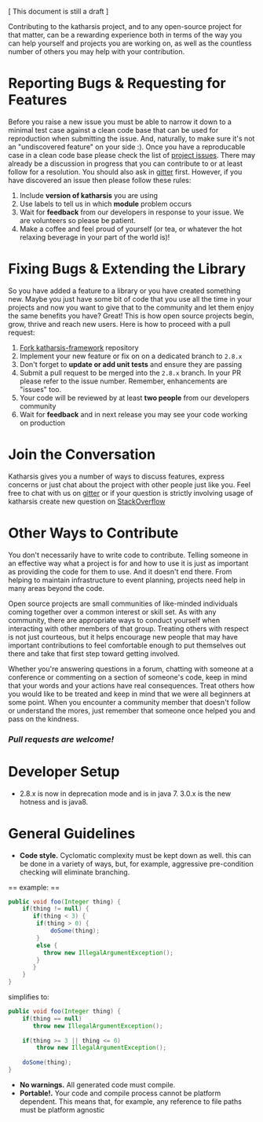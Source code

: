 [ This document is still a draft ]

Contributing to the katharsis project, and to any open-source project for that matter, can be a rewarding experience both in terms of the way you can help yourself and projects you are working on, as well as the countless number of others you may help with your contribution. 

Reporting Bugs & Requesting for Features  
=========================

Before you raise a new issue you must be able to narrow it  down to a minimal test case against a clean code base that can be used for reproduction when submitting the issue. And, naturally, to make sure it's not an "undiscovered feature" on your side :). Once you have a reproducable case in a clean code base please check the list of [project issues](https://github.com/katharsis-project/katharsis-framework/issues). There may already be a discussion in progress that you can contribute to or at least follow for a resolution. You should also ask in [gitter](https://gitter.im/katharsis-project) first. However, if you have discovered an issue then please follow these rules:  

1. Include **version of katharsis** you are using
2. Use labels to tell us in which **module** problem occurs
3. Wait for **feedback** from our developers in response to your issue. We are volunteers so please be patient.
4. Make a coffee and feel proud of yourself (or tea, or whatever the hot relaxing beverage in your part of the world is)!

Fixing Bugs & Extending the Library
===========================

So you have added a feature to a library or you have created something new. Maybe you just have some bit of code that you use all the time in your projects and now you want to give that to the community and let them enjoy the same benefits you have? Great! This is how open source projects begin, grow, thrive and reach new users. Here is how to proceed with a pull request:

1. [Fork katharsis-framework](https://github.com/katharsis-project/katharsis-framework#fork-destination-box) repository
2. Implement your new feature or fix on on a dedicated branch to `2.8.x`
3. Don't forget to **update or add unit tests** and ensure they are passing
4. Submit a pull request to be merged into the `2.8.x` branch. In your PR please refer to the issue number. Remember, enhancements are "issues" too. 
5. Your code will be reviewed by at least **two people** from our developers community
6. Wait for **feedback** and in next release you may see your code working on production

Join the Conversation
=====================

Katharsis gives you a number of ways to discuss features, express concerns or just chat about the project with other people just like you. Feel free to chat with us on [gitter](https://gitter.im/katharsis-project/katharsis-framework) or if your question is strictly involving usage of katharsis create new question on [StackOverflow](http://stackoverflow.com/questions/tagged/katharsis)

Other Ways to Contribute
======================

You don't necessarily have to write code to contribute. Telling someone in an effective way what a project is for and how to use it is just as important as providing the code for them to use. And it doesn't end there. From helping to maintain infrastructure to event planning, projects need help in many areas beyond the code.

Open source projects are small communities of like-minded individuals coming together over a common interest or skill set. As with any community, there are appropriate ways to conduct yourself when interacting with other members of that group. Treating others with respect is not just courteous, but it helps encourage new people that may have important contributions to feel comfortable enough to put themselves out there and take that first step toward getting involved.

Whether you're answering questions in a forum, chatting with someone at a conference or commenting on a section of someone's code, keep in mind that your words and your actions have real consequences. Treat others how you would like to be treated and keep in mind that we were all beginners at some point. When you encounter a community member that doesn't follow or understand the mores, just remember that someone once helped you and pass on the kindness.

### *Pull requests are welcome!*

Developer Setup
===========================
- 2.8.x is now in deprecation mode and is in java 7. 3.0.x is the new hotness and is java8. 

General Guidelines
===========================
* **Code style.**  Cyclomatic complexity must be kept down as well.
this can be done in a variety of ways, but, for example, aggressive pre-condition checking will eliminate branching.

== example: ==

```java
public void foo(Integer thing) {
    if(thing != null) {
       if(thing < 3) {
        if(thing > 0) {
            doSome(thing);
        }
        else { 
          throw new IllegalArgumentException();
        }
       } 
    }
}
```

simplifies to:

```java
public void foo(Integer thing) {
    if(thing == null) 
       throw new IllegalArgumentException();
    
    if(thing >= 3 || thing <= 0)
        throw new IllegalArgumentException();
    
    doSome(thing);
}
```

* **No warnings.** All generated code must compile. 
* **Portable!.** Your code and compile process cannot be platform dependent. This means that, for example, any reference 
to file paths must be platform agnostic
